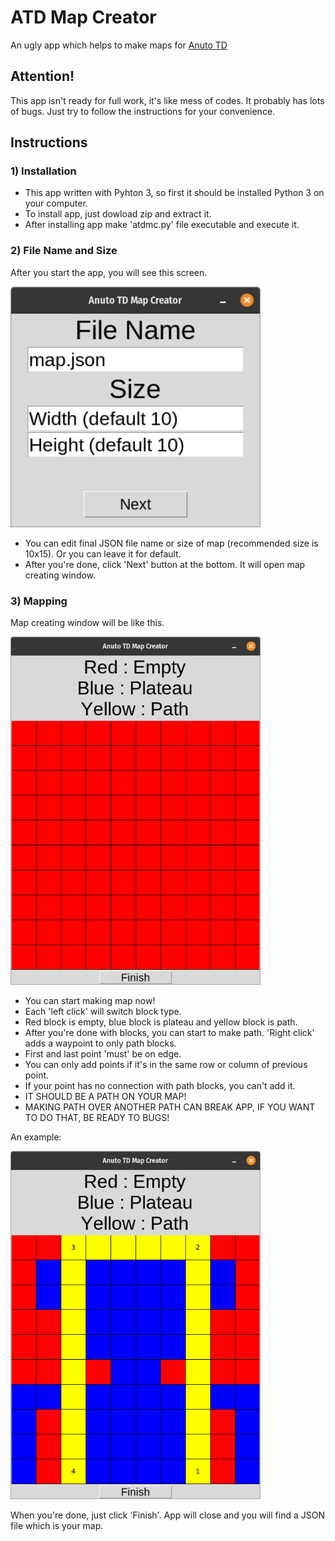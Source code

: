 # ATD Map Creator

An ugly app which helps to make maps for [Anuto TD](https://github.com/reloZid/android-anuto)

## Attention!

This app isn't ready for full work, it's like mess of codes. It probably has lots of bugs. Just try to follow the instructions for your convenience.

## Instructions

### 1) Installation

- This app written with Pyhton 3, so first it should be installed Python 3 on your computer.
- To install app, just dowload zip and extract it.
- After installing app make 'atdmc.py' file executable and execute it.

### 2) File Name and Size

After you start the app, you will see this screen.

<img src="./Screenshots/1.png" width="400" />

- You can edit final JSON file name or size of map (recommended size is 10x15). Or you can leave it for default.
- After you're done, click 'Next' button at the bottom. It will open map creating window.

### 3) Mapping

Map creating window will be like this.

<img src="./Screenshots/2.png" width="400" />

- You can start making map now!
- Each 'left click' will switch block type.
- Red block is empty, blue block is plateau and yellow block is path.
- After you're done with blocks, you can start to make path. 'Right click' adds a waypoint to only path blocks.
- First and last point 'must' be on edge.
- You can only add points if it's in the same row or column of previous point.
- If your point has no connection with path blocks, you can't add it.
- IT SHOULD BE A PATH ON YOUR MAP!
- MAKING PATH OVER ANOTHER PATH CAN BREAK APP, IF YOU WANT TO DO THAT, BE READY TO BUGS!

An example:

<img src="./Screenshots/3.png" width="400" />

When you're done, just click 'Finish'. App will close and you will find a JSON file which is your map.
